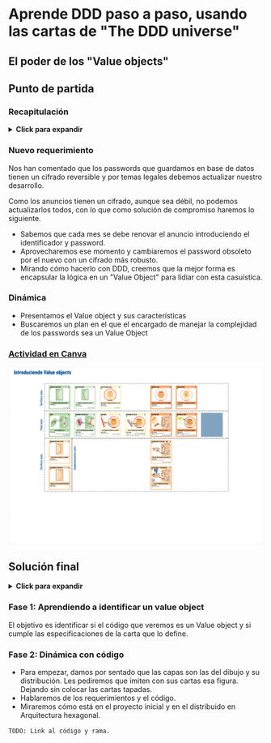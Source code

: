 # Aprende DDD paso a paso, usando las cartas de "The DDD universe"

## El poder de los "Value objects"

## Punto de partida

### Recapitulación

<details>
  <summary><b>Click para expandir</b></summary>

Mostraremos a los asistentes una pequeña presentación hablando de los beneficios de DDD y su objetivo.

Acto seguido, les daremos acceso al repositorio y les explicamos los puntos clave.

- Es código plano
- Simula un framework
- Hay tests a nivel de controlador para asegurar que no rompemos nada

```
TODO: Link a presentación.
TODO: Repositorio con todos los lenguajes soportados
 - PHP
 - Kotlin
 - Typescript
```
</details>

### Nuevo requerimiento

Nos han comentado que los passwords que guardamos en base de datos tienen un cifrado reversible y por temas legales debemos actualizar nuestro desarrollo.

Como los anuncios tienen un cifrado, aunque sea débil, no podemos actualizarlos todos, con lo que como solución de compromiso haremos lo siguiente.

- Sabemos que cada mes se debe renovar el anuncio introduciendo el identificador y password.
- Aprovecharemos ese momento y cambiaremos el password obsoleto por el nuevo con un cifrado más robusto.
- Mirando cómo hacerlo con DDD, creemos que la mejor forma es encapsular la lógica en un "Value Object" para lidiar con esta casuística.

### Dinámica

- Presentamos el Value object y sus características
- Buscaremos un plan en el que el encargado de manejar la complejidad de los passwords sea un Value Object

### [Actividad en Canva](https://www.canva.com/design/DAF6VDIfdkE/jBve6kYf6zX9ly9tyEToNA/edit?utm_content=DAF6VDIfdkE&utm_campaign=designshare&utm_medium=link2&utm_source=sharebutton)

![introduciendo-value-objects](introduciendo-value-objects.webp)

## Solución final

<details>
  <summary><b>Click para expandir</b></summary>

![introduciendo-value-objects-2](introduciendo-value-objects-2.webp)
</details>

### Fase 1: Aprendiendo a identificar un value object

El objetivo es identificar si el código que veremos es un Value object y si cumple las especificaciones de la carta que lo define.



### Fase 2: Dinámica con código

- Para empezar, damos por sentado que las capas son las del dibujo y su distribución. Les pediremos que imiten con sus cartas esa figura. Dejando sin colocar las cartas tapadas.
- Hablaremos de los requerimientos y el código.
- Miraremos cómo está en el proyecto inicial y en el distribuido en Arquitectura hexagonal.

```
TODO: Link al código y rama.
```

